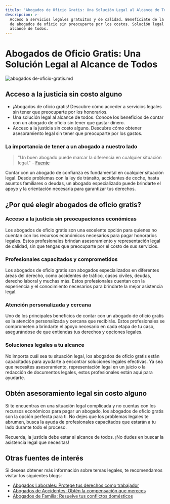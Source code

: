```yaml
---
titulo: 'Abogados de Oficio Gratis: Una Solución Legal al Alcance de Todos'
descripcion: >-
  Acceso a servicios legales gratuitos y de calidad. Benefíciate de la asesoría
  de abogados de oficio sin preocuparte por los costos. Solución legal al
  alcance de todos.
---
```


# Abogados de Oficio Gratis: Una Solución Legal al Alcance de Todos

 ![abogados de-oficio-gratis.md](./img/abogados-de-oficio-gratis-1.webp)

## Acceso a la justicia sin costo alguno

- ¡Abogados de oficio gratis! Descubre cómo acceder a servicios legales sin tener que preocuparte por los honorarios.
- Una solución legal al alcance de todos. Conoce los beneficios de contar con un abogado de oficio sin tener que gastar dinero.
- Acceso a la justicia sin costo alguno. Descubre cómo obtener asesoramiento legal sin tener que preocuparte por los gastos.

### La importancia de tener a un abogado a nuestro lado

> "Un buen abogado puede marcar la diferencia en cualquier situación legal." - [Fuente](https://markdowntohtml.com)

Contar con un abogado de confianza es fundamental en cualquier situación legal. Desde problemas con la ley de tránsito, accidentes de coche, hasta asuntos familiares o deudas, un abogado especializado puede brindarte el apoyo y la orientación necesaria para garantizar tus derechos.

## ¿Por qué elegir abogados de oficio gratis?

### Acceso a la justicia sin preocupaciones económicas

Los abogados de oficio gratis son una excelente opción para quienes no cuentan con los recursos económicos necesarios para pagar honorarios legales. Estos profesionales brindan asesoramiento y representación legal de calidad, sin que tengas que preocuparte por el costo de sus servicios.

### Profesionales capacitados y comprometidos

Los abogados de oficio gratis son abogados especializados en diferentes áreas del derecho, como accidentes de tráfico, casos civiles, deudas, derecho laboral y muchas más. Estos profesionales cuentan con la experiencia y el conocimiento necesarios para brindarte la mejor asistencia legal.

### Atención personalizada y cercana

Uno de los principales beneficios de contar con un abogado de oficio gratis es la atención personalizada y cercana que recibirás. Estos profesionales se comprometen a brindarte el apoyo necesario en cada etapa de tu caso, asegurándose de que entiendas tus derechos y opciones legales.

### Soluciones legales a tu alcance

No importa cuál sea tu situación legal, los abogados de oficio gratis están capacitados para ayudarte a encontrar soluciones legales efectivas. Ya sea que necesites asesoramiento, representación legal en un juicio o la redacción de documentos legales, estos profesionales están aquí para ayudarte.

## Obtén asesoramiento legal sin costo alguno

Si te encuentras en una situación legal complicada y no cuentas con los recursos económicos para pagar un abogado, los abogados de oficio gratis son la opción perfecta para ti. No dejes que los problemas legales te abrumen, busca la ayuda de profesionales capacitados que estarán a tu lado durante todo el proceso.

Recuerda, la justicia debe estar al alcance de todos. ¡No dudes en buscar la asistencia legal que necesitas!

## Otras fuentes de interés

Si deseas obtener más información sobre temas legales, te recomendamos visitar los siguientes blogs:

- [Abogados Laborales: Protege tus derechos como trabajador](abogados-de-trabajo)
- [Abogados de Accidentes: Obtén la compensación que mereces](abogados-de-accidentes)
- [Abogados de Familia: Resuelve tus conflictos domésticos](abogados-de-familia)
